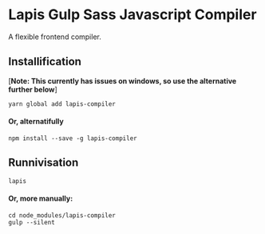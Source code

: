 # Lapis Gulp Sass Javascript Compiler
A flexible frontend compiler.

## Installification
[**Note: This currently has issues on windows, so use the alternative further below**]

	yarn global add lapis-compiler

#### Or, alternatifully

	npm install --save -g lapis-compiler

## Runnivisation
	lapis

#### Or, more manually:
	cd node_modules/lapis-compiler
	gulp --silent
